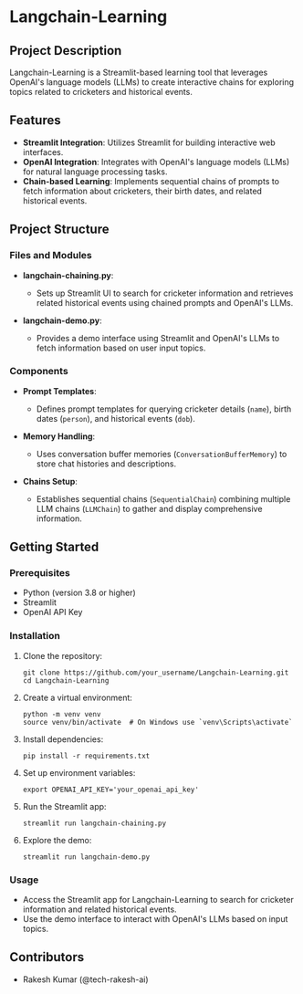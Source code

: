 # Langchain-Learning

## Project Description

Langchain-Learning is a Streamlit-based learning tool that leverages OpenAI's language models (LLMs) to create interactive chains for exploring topics related to cricketers and historical events.

## Features

- **Streamlit Integration**: Utilizes Streamlit for building interactive web interfaces.
- **OpenAI Integration**: Integrates with OpenAI's language models (LLMs) for natural language processing tasks.
- **Chain-based Learning**: Implements sequential chains of prompts to fetch information about cricketers, their birth dates, and related historical events.

## Project Structure

### Files and Modules

- **langchain-chaining.py**:
  - Sets up Streamlit UI to search for cricketer information and retrieves related historical events using chained prompts and OpenAI's LLMs.
  
- **langchain-demo.py**:
  - Provides a demo interface using Streamlit and OpenAI's LLMs to fetch information based on user input topics.

### Components

- **Prompt Templates**:
  - Defines prompt templates for querying cricketer details (`name`), birth dates (`person`), and historical events (`dob`).

- **Memory Handling**:
  - Uses conversation buffer memories (`ConversationBufferMemory`) to store chat histories and descriptions.

- **Chains Setup**:
  - Establishes sequential chains (`SequentialChain`) combining multiple LLM chains (`LLMChain`) to gather and display comprehensive information.

## Getting Started

### Prerequisites

- Python (version 3.8 or higher)
- Streamlit
- OpenAI API Key

### Installation

1. Clone the repository:

   ```shell
   git clone https://github.com/your_username/Langchain-Learning.git
   cd Langchain-Learning
   ```

2. Create a virtual environment:

   ```shell
   python -m venv venv
   source venv/bin/activate  # On Windows use `venv\Scripts\activate`
   ```

3. Install dependencies:

   ```shell
   pip install -r requirements.txt
   ```

4. Set up environment variables:

   ```shell
   export OPENAI_API_KEY='your_openai_api_key'
   ```

5. Run the Streamlit app:

   ```shell
   streamlit run langchain-chaining.py
   ```

6. Explore the demo:

   ```shell
   streamlit run langchain-demo.py
   ```

### Usage

- Access the Streamlit app for Langchain-Learning to search for cricketer information and related historical events.
- Use the demo interface to interact with OpenAI's LLMs based on input topics.

## Contributors

- Rakesh Kumar (@tech-rakesh-ai)

